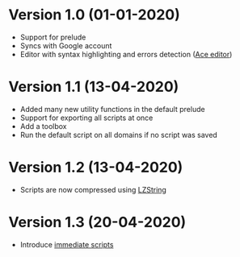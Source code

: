 
# Version 1.0 (01-01-2020)

* Support for prelude
* Syncs with Google account
* Editor with syntax highlighting and errors detection ([Ace editor](https://ace.c9.io/))

# Version 1.1 (13-04-2020)

* Added many new utility functions in the default prelude
* Support for exporting all scripts at once
* Add a toolbox
* Run the default script on all domains if no script was saved

# Version 1.2 (13-04-2020)

* Scripts are now compressed using [LZString](https://pieroxy.net/blog/pages/lz-string/index.html)

# Version 1.3 (20-04-2020)

* Introduce [immediate scripts](README.md#immediate-scripts)